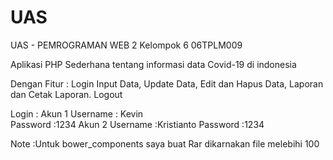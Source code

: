 # UAS
UAS - PEMROGRAMAN WEB 2
Kelompok 6
06TPLM009

Aplikasi PHP Sederhana tentang informasi data Covid-19 di indonesia

Dengan Fitur :
Login
Input Data, 
Update Data, 
Edit dan Hapus Data, 
Laporan dan Cetak Laporan.
Logout

Login :
Akun 1
Username : Kevin	
Password :1234
Akun 2
Username :Kristianto
Password :1234

Note :Untuk bower_components saya buat Rar dikarnakan file melebihi 100
